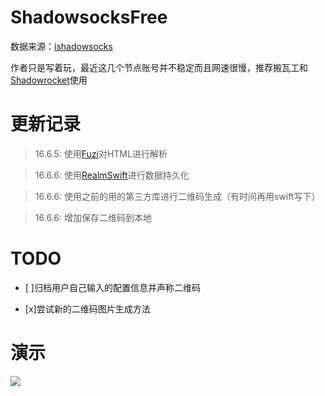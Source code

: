 # ShadowsocksFree
数据来源：[ishadowsocks](http://www.ishadowsocks.net/)

作者只是写着玩，最近这几个节点账号并不稳定而且网速很慢，推荐搬瓦工和[Shadowrocket](https://itunes.apple.com/cn/app/shadowrocket/id932747118?mt=8)使用

# 更新记录
> 16.6.5: 使用[Fuzi](https://github.com/cezheng/Fuzi)对HTML进行解析

> 16.6.6: 使用[RealmSwift](https://github.com/realm/realm-cocoa)进行数据持久化

> 16.6.6: 使用之前的用的第三方库进行二维码生成（有时间再用swift写下）

> 16.6.6: 增加保存二维码到本地

# TODO
- [ ]归档用户自己输入的配置信息并声称二维码

- [x]尝试新的二维码图片生成方法

# 演示
![](https://github.com/ChengLuffy/ShadowsocksFree/blob/master/demo.gif)
